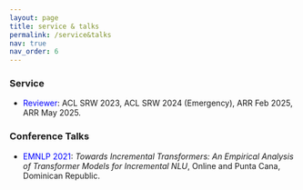 ```yaml
---
layout: page
title: service & talks
permalink: /service&talks
nav: true
nav_order: 6
---
```


### Service

* <span style="color:blue">Reviewer</span>: ACL SRW 2023, ACL SRW 2024 (Emergency), ARR Feb 2025, ARR May 2025.

### Conference Talks

* <span style="color:blue">EMNLP 2021</span>: *Towards Incremental Transformers: An Empirical Analysis of Transformer Models for Incremental NLU*, Online and Punta Cana, Dominican Republic.